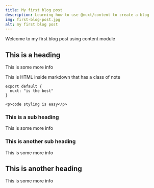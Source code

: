 ```yaml
---
title: My first blog post
description: Learning how to use @nuxt/content to create a blog
img: first-blog-post.jpg
alt: my first blog post
---
```


Welcome to my first blog post using content module

## This is a heading

This is some more info

<div class="bg-blue-500 text-white p-4 mb-4">
  This is HTML inside markdown that has a class of note
</div>

```js[nuxt.config.js]
export default {
  nuxt: "is the best"
}
```
```html[my-first-blog-post.md]
<p>code styling is easy</p>
```
### This is a sub heading

This is some more info

### This is another sub heading

This is some more info

## This is another heading

This is some more info

